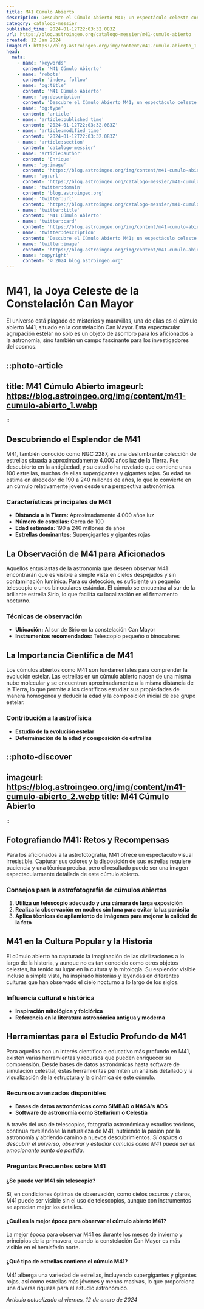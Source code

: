 ```yaml
---
title: M41 Cúmulo Abierto
description: Descubre el Cúmulo Abierto M41; un espectáculo celeste con estrellas relucientes en la constelación del Can Mayor, visible incluso a simple vista.
category: catalogo-messier
published_time: 2024-01-12T22:03:32.083Z
url: https://blog.astroingeo.org/catalogo-messier/m41-cumulo-abierto
created: 12 Jan 2024
imageUrl: https://blog.astroingeo.org/img/content/m41-cumulo-abierto_1.webp
head:
  meta:
    - name: 'keywords'
      content: 'M41 Cúmulo Abierto'
    - name: 'robots'
      content: 'index, follow'
    - name: 'og:title'
      content: 'M41 Cúmulo Abierto'
    - name: 'og:description'
      content: 'Descubre el Cúmulo Abierto M41; un espectáculo celeste con estrellas relucientes en la constelación del Can Mayor, visible incluso a simple vista.'
    - name: 'og:type'
      content: 'article'
    - name: 'article:published_time'
      content: '2024-01-12T22:03:32.083Z'
    - name: 'article:modified_time'
      content: '2024-01-12T22:03:32.083Z'
    - name: 'article:section'
      content: 'catalogo-messier'
    - name: 'article:author'
      content: 'Enrique'
    - name: 'og:image'
      content: 'https://blog.astroingeo.org/img/content/m41-cumulo-abierto_1.webp'
    - name: 'og:url'
      content: 'https://blog.astroingeo.org/catalogo-messier/m41-cumulo-abierto'
    - name: 'twitter:domain'
      content: 'blog.astroingeo.org'
    - name: 'twitter:url'
      content: 'https://blog.astroingeo.org/catalogo-messier/m41-cumulo-abierto'
    - name: 'twitter:title'
      content: 'M41 Cúmulo Abierto'
    - name: 'twitter:card'
      content: 'https://blog.astroingeo.org/img/content/m41-cumulo-abierto_1.webp'
    - name: 'twitter:description'
      content: 'Descubre el Cúmulo Abierto M41; un espectáculo celeste con estrellas relucientes en la constelación del Can Mayor, visible incluso a simple vista.'
    - name: 'twitter:image'
      content: 'https://blog.astroingeo.org/img/content/m41-cumulo-abierto_1.webp'
    - name: 'copyright'
      content: '© 2024 blog.astroingeo.org'
---
```

# M41, la Joya Celeste de la Constelación Can Mayor

El universo está plagado de misterios y maravillas, una de ellas es el cúmulo abierto M41, situado en la constelación Can Mayor. Esta espectacular agrupación estelar no sólo es un objeto de asombro para los aficionados a la astronomía, sino también un campo fascinante para los investigadores del cosmos.


::photo-article
---
title: M41 Cúmulo Abierto
imageurl: https://blog.astroingeo.org/img/content/m41-cumulo-abierto_1.webp
---
::


## Descubriendo el Esplendor de M41

M41, también conocido como NGC 2287, es una deslumbrante colección de estrellas situada a aproximadamente 4.000 años luz de la Tierra. Fue descubierto en la antigüedad, y su estudio ha revelado que contiene unas 100 estrellas, muchas de ellas supergigantes y gigantes rojas. Su edad se estima en alrededor de 190 a 240 millones de años, lo que lo convierte en un cúmulo relativamente joven desde una perspectiva astronómica.

### Características principales de M41
- **Distancia a la Tierra:** Aproximadamente 4.000 años luz
- **Número de estrellas:** Cerca de 100
- **Edad estimada:** 190 a 240 millones de años
- **Estrellas dominantes:** Supergigantes y gigantes rojas

## La Observación de M41 para Aficionados

Aquellos entusiastas de la astronomía que deseen observar M41 encontrarán que es visible a simple vista en cielos despejados y sin contaminación lumínica. Para su detección, es suficiente un pequeño telescopio o unos binoculares estándar. El cúmulo se encuentra al sur de la brillante estrella Sirio, lo que facilita su localización en el firmamento nocturno.

### Técnicas de observación
- **Ubicación:** Al sur de Sirio en la constelación Can Mayor
- **Instrumentos recomendados:** Telescopio pequeño o binoculares

## La Importancia Científica de M41

Los cúmulos abiertos como M41 son fundamentales para comprender la evolución estelar. Las estrellas en un cúmulo abierto nacen de una misma nube molecular y se encuentran aproximadamente a la misma distancia de la Tierra, lo que permite a los científicos estudiar sus propiedades de manera homogénea y deducir la edad y la composición inicial de ese grupo estelar.

### Contribución a la astrofísica
- **Estudio de la evolución estelar**
- **Determinación de la edad y composición de estrellas**


::photo-discover
---
imageurl: https://blog.astroingeo.org/img/content/m41-cumulo-abierto_2.webp
title: M41 Cúmulo Abierto
---
::


## Fotografiando M41: Retos y Recompensas

Para los aficionados a la astrofotografía, M41 ofrece un espectáculo visual irresistible. Capturar sus colores y la disposición de sus estrellas requiere paciencia y una técnica precisa, pero el resultado puede ser una imagen espectacularmente detallada de este cúmulo abierto.

### Consejos para la astrofotografía de cúmulos abiertos
1. **Utiliza un telescopio adecuado y una cámara de larga exposición**
2. **Realiza la observación en noches sin luna para evitar la luz parásita**
3. **Aplica técnicas de apilamiento de imágenes para mejorar la calidad de la foto**

## M41 en la Cultura Popular y la Historia

El cúmulo abierto ha capturado la imaginación de las civilizaciones a lo largo de la historia, y aunque no es tan conocido como otros objetos celestes, ha tenido su lugar en la cultura y la mitología. Su esplendor visible incluso a simple vista, ha inspirado historias y leyendas en diferentes culturas que han observado el cielo nocturno a lo largo de los siglos.

### Influencia cultural e histórica
- **Inspiración mitológica y folclórica**
- **Referencia en la literatura astronómica antigua y moderna**

## Herramientas para el Estudio Profundo de M41

Para aquellos con un interés científico o educativo más profundo en M41, existen varias herramientas y recursos que pueden enriquecer su comprensión. Desde bases de datos astronómicas hasta software de simulación celestial, estas herramientas permiten un análisis detallado y la visualización de la estructura y la dinámica de este cúmulo.

### Recursos avanzados disponibles
- **Bases de datos astronómicas como SIMBAD o NASA's ADS**
- **Software de astronomía como Stellarium o Celestia**

A través del uso de telescopios, fotografía astronómica y estudios teóricos, continúa revelándose la naturaleza de M41, nutriendo la pasión por la astronomía y abriendo camino a nuevos descubrimientos. *Si aspiras a descubrir el universo, observar y estudiar cúmulos como M41 puede ser un emocionante punto de partida*.

### Preguntas Frecuentes sobre M41

#### ¿Se puede ver M41 sin telescopio?
Sí, en condiciones óptimas de observación, como cielos oscuros y claros, M41 puede ser visible sin el uso de telescopios, aunque con instrumentos se aprecian mejor los detalles.

#### ¿Cuál es la mejor época para observar el cúmulo abierto M41?
La mejor época para observar M41 es durante los meses de invierno y principios de la primavera, cuando la constelación Can Mayor es más visible en el hemisferio norte.

#### ¿Qué tipo de estrellas contiene el cúmulo M41?
M41 alberga una variedad de estrellas, incluyendo supergigantes y gigantes rojas, así como estrellas más jóvenes y menos masivas, lo que proporciona una diversa riqueza para el estudio astronómico.

_Artículo actualizado el viernes, 12 de enero de 2024_